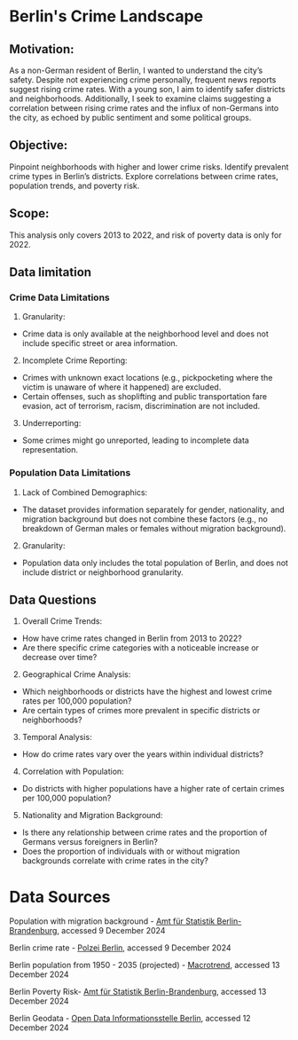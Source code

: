 # Berlin's Crime Landscape

## Motivation:
As a non-German resident of Berlin, I wanted to understand the city’s safety. Despite not experiencing crime personally, frequent news reports suggest rising crime rates. With a young son, I aim to identify safer districts and neighborhoods. Additionally, I seek to examine claims suggesting a correlation between rising crime rates and the influx of non-Germans into the city, as echoed by public sentiment and some political groups. 

## Objective:
Pinpoint neighborhoods with higher and lower crime risks.
Identify prevalent crime types in Berlin’s districts.
Explore correlations between crime rates, population trends, and poverty risk.

## Scope:
This analysis only covers 2013 to 2022, and risk of poverty data is only for 2022.

## Data limitation
### Crime Data Limitations
1.	Granularity:
   -  Crime data is only available at the neighborhood level and does not include specific street or area information.
2.	Incomplete Crime Reporting:
   - Crimes with unknown exact locations (e.g., pickpocketing where the victim is unaware of where it happened) are excluded.
  - Certain offenses, such as shoplifting and public transportation fare evasion, act of terrorism, racism, discrimination are not included.
3.	Underreporting:
 - Some crimes might go unreported, leading to incomplete data representation. 

### Population Data Limitations
1.	Lack of Combined Demographics:
  -	The dataset provides information separately for gender, nationality, and migration background but does not combine these factors (e.g., no breakdown of German males or females without migration background).
2. Granularity:
  - Population data only includes the total population of Berlin, and does not include district or neighborhood granularity.

## Data Questions
1.	Overall Crime Trends:
  -	How have crime rates changed in Berlin from 2013 to 2022?
  -	Are there specific crime categories with a noticeable increase or decrease over time?
2.	Geographical Crime Analysis:
  -	Which neighborhoods or districts have the highest and lowest crime rates per 100,000 population?
  -	Are certain types of crimes more prevalent in specific districts or neighborhoods?
3.	Temporal Analysis:
  -	How do crime rates vary over the years within individual districts?
4.	Correlation with Population:
  -	Do districts with higher populations have a higher rate of certain crimes per 100,000 population?
5.	Nationality and Migration Background:
  -	Is there any relationship between crime rates and the proportion of Germans versus foreigners in Berlin?
  -	Does the proportion of individuals with or without migration backgrounds correlate with crime rates in the city?


# Data Sources
Population with migration background - [Amt für Statistik Berlin-Brandenburg](https://www.statistik-berlin-brandenburg.de/kommunalstatistik/einwohnerbestand-berlin), accessed 9 December 2024

Berlin crime rate - [Polzei Berlin](https://www.kriminalitaetsatlas.berlin.de/K-Atlas/atlas.html), accessed 9 December 2024

Berlin population from 1950 - 2035 (projected) - [Macrotrend](https://www.macrotrends.net/global-metrics/cities/204296/berlin/population), accessed 13 December 2024

Berlin Poverty Risk- [Amt für Statistik Berlin-Brandenburg](https://www.statistik-berlin-brandenburg.de/archiv/a-i-10-a-i-11-a-vi-2-j), accessed 13 December 2024

Berlin Geodata - [Open Data Informationsstelle Berlin](https://daten.odis-berlin.de/), accessed 12 December 2024

